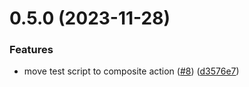# 0.5.0 (2023-11-28)


### Features

* move test script to composite action ([#8](https://github.com/shelbielehto/greetings-ci/issues/8)) ([d3576e7](https://github.com/shelbielehto/greetings-ci/commit/d3576e7c50ea7b91b7b7b98027777c00a900c3f7))



